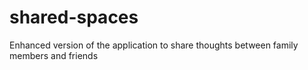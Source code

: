 # shared-spaces
Enhanced version of the application to share thoughts between family members and friends
